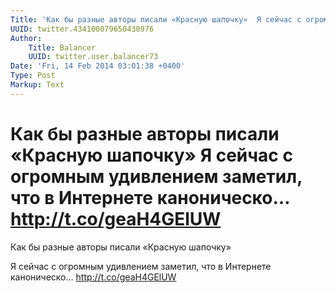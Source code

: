 ```yaml
---
Title: 'Как бы разные авторы писали «Красную шапочку»  Я сейчас с огромным удивлением заметил, что в Интернете каноническо… http://t.co/geaH4GElUW'
UUID: twitter.434100079650430976
Author:
    Title: Balancer
    UUID: twitter.user.balancer73
Date: 'Fri, 14 Feb 2014 03:01:38 +0400'
Type: Post
Markup: Text
---
```


# Как бы разные авторы писали «Красную шапочку»  Я сейчас с огромным удивлением заметил, что в Интернете каноническо… http://t.co/geaH4GElUW

Как бы разные авторы писали «Красную шапочку»

Я сейчас с огромным удивлением заметил, что в Интернете
каноническо… http://t.co/geaH4GElUW